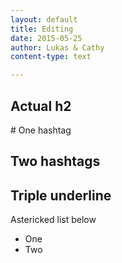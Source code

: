 ```yaml
---
layout: default
title: Editing
date: 2015-05-25
author: Lukas & Cathy
content-type: text

---
```


<h2>Actual h2</h2>
<div markdown="1">
# One hashtag

## Two hashtags

Triple underline
-------------


Astericked list below
* One
* Two
</div>
